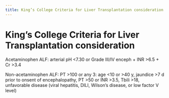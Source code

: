 ```yaml
---
title: King’s College Criteria for Liver Transplantation consideration
---
```

# King’s College Criteria for Liver Transplantation consideration

Acetaminophen ALF: arterial pH <7.30 or Grade III/IV enceph + INR >6.5 + Cr >3.4

Non-acetaminophen ALF: PT >100 or any 3: age <10 or >40 y, jaundice >7 d prior to onsent of encephalopathy, PT >50 or INR >3.5, Tbili >18, unfavorable disease (viral hepatitis, DILI, Wilson’s disease, or low factor V level)
